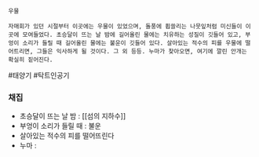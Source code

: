 
```
우물

자매회가 있던 시절부터 이곳에는 우물이 있었으며, 돌풍에 휩쓸리는 나뭇잎처럼 미신들이 이곳에 모여들었다. 초승달이 뜨는 날 밤에 길어올린 물에는 치유하는 성질이 깃들어 있고, 부엉이 소리가 들릴 때 길어올린 물에는 불운이 깃들어 있다. 살아있는 적수의 피를 우물에 떨어트리면, 그들은 익사하게 될 것이다. 그 외 등등. 누마가 찾아오면, 여기에 깔린 안개는 확실히 짙어진다.

```

#태양기 
#탁트인공기 


### 채집

* 초승달이 뜨는 날 밤 :  [[섬의 지하수]]
* 부엉이 소리가 들릴 때 : 불운
* 살아있는 적수의 피를 떨어뜨린다
* 누마 : 